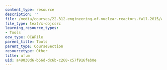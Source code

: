 ```yaml
---
content_type: resource
description: ''
file: /media/courses/22-312-engineering-of-nuclear-reactors-fall-2015/a49030d6b56ddc6bc260c57f916feb0e_uf.m
file_type: text/x-objcsrc
learning_resource_types:
- Tools
ocw_type: OCWFile
parent_title: Tools
parent_type: CourseSection
resourcetype: Other
title: uf.m
uid: a49030d6-b56d-dc6b-c260-c57f916feb0e
---
```

